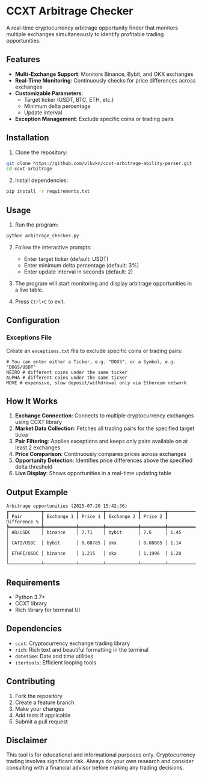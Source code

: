 # CCXT Arbitrage Checker

A real-time cryptocurrency arbitrage opportunity finder that monitors multiple exchanges simultaneously to identify profitable trading opportunities.

## Features

- **Multi-Exchange Support**: Monitors Binance, Bybit, and OKX exchanges
- **Real-Time Monitoring**: Continuously checks for price differences across exchanges
- **Customizable Parameters**: 
  - Target ticker (USDT, BTC, ETH, etc.)
  - Minimum delta percentage
  - Update interval
- **Exception Management**: Exclude specific coins or trading pairs

## Installation

1. Clone the repository:
```bash
git clone https://github.com/vlkvkn/ccxt-arbitrage-ability-parser.git
cd ccxt-arbitrage
```

2. Install dependencies:
```bash
pip install -r requirements.txt
```

## Usage

1. Run the program:
```bash
python arbitrage_checker.py
```

2. Follow the interactive prompts:
   - Enter target ticker (default: USDT)
   - Enter minimum delta percentage (default: 3%)
   - Enter update interval in seconds (default: 2)

3. The program will start monitoring and display arbitrage opportunities in a live table.

4. Press `Ctrl+C` to exit.

## Configuration

### Exceptions File

Create an `exceptions.txt` file to exclude specific coins or trading pairs:

```
# You can enter either a Ticker, e.g. "DOGS", or a Symbol, e.g. "DOGS/USDT"
NEIRO # different coins under the same ticker
ALPHA # different coins under the same ticker
MOVE # expensive, slow deposit/withdrawal only via Ethereum network
```

## How It Works

1. **Exchange Connection**: Connects to multiple cryptocurrency exchanges using CCXT library
2. **Market Data Collection**: Fetches all trading pairs for the specified target ticker
3. **Pair Filtering**: Applies exceptions and keeps only pairs available on at least 2 exchanges
4. **Price Comparison**: Continuously compares prices across exchanges
5. **Opportunity Detection**: Identifies price differences above the specified delta threshold
6. **Live Display**: Shows opportunities in a real-time updating table

## Output Example

```
Arbitrage opportunities (2025-07-26 15:42:36)
┏━━━━━━━━━━━━┳━━━━━━━━━━━━┳━━━━━━━━━┳━━━━━━━━━━━━┳━━━━━━━━━┳━━━━━━━━━━━━━━┓
┃ Pair       ┃ Exchange 1 ┃ Price 1 ┃ Exchange 2 ┃ Price 2 ┃ Difference % ┃
┡━━━━━━━━━━━━╇━━━━━━━━━━━━╇━━━━━━━━━╇━━━━━━━━━━━━╇━━━━━━━━━╇━━━━━━━━━━━━━━┩
│ AR/USDC    │ binance    │ 7.71    │ bybit      │ 7.6     │ 1.45         │
│ CATI/USDC  │ bybit      │ 0.08785 │ okx        │ 0.08885 │ 1.14         │
│ ETHFI/USDC │ binance    │ 1.215   │ okx        │ 1.1996  │ 1.28         │
└────────────┴────────────┴─────────┴────────────┴─────────┴──────────────┘
```

## Requirements

- Python 3.7+
- CCXT library
- Rich library for terminal UI

## Dependencies

- `ccxt`: Cryptocurrency exchange trading library
- `rich`: Rich text and beautiful formatting in the terminal
- `datetime`: Date and time utilities
- `itertools`: Efficient looping tools

## Contributing

1. Fork the repository
2. Create a feature branch
3. Make your changes
4. Add tests if applicable
5. Submit a pull request


## Disclaimer

This tool is for educational and informational purposes only. Cryptocurrency trading involves significant risk. Always do your own research and consider consulting with a financial advisor before making any trading decisions.